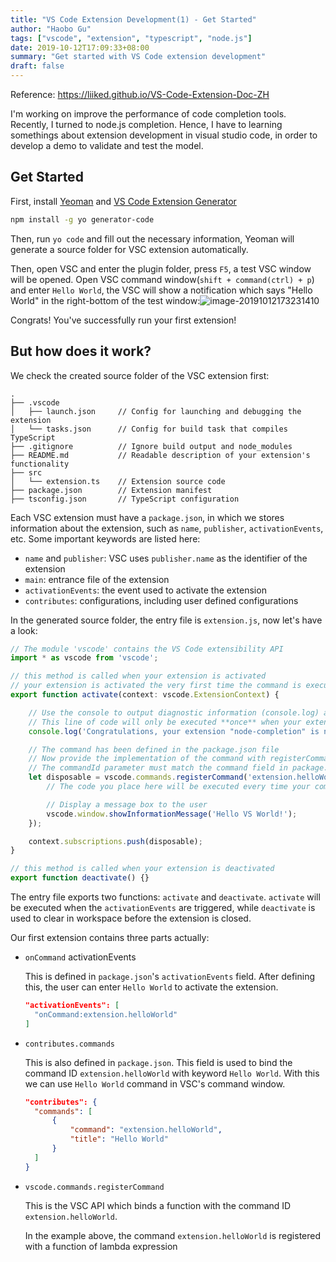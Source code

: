 ```yaml
---
title: "VS Code Extension Development(1) - Get Started"
author: "Haobo Gu"
tags: ["vscode", "extension", "typescript", "node.js"]
date: 2019-10-12T17:09:33+08:00
summary: "Get started with VS Code extension development"
draft: false
---
```


Reference: https://liiked.github.io/VS-Code-Extension-Doc-ZH

I'm working on improve the performance of code completion tools. Recently, I turned to node.js completion. Hence, I have to learning somethings about extension development in visual studio code, in order to develop a demo to validate and test the model.

## Get Started

First, install [Yeoman](https://yeoman.io/) and [VS Code Extension Generator](https://www.npmjs.com/package/generator-code)

```bash
npm install -g yo generator-code
```

Then, run `yo code` and fill out the necessary information, Yeoman will generate a source folder for VSC extension automatically.

Then, open VSC and enter the plugin folder, press `F5`, a test VSC window will be opened. Open VSC command window(`shift + command(ctrl) + p`) and enter `Hello World`, the VSC will show a notification which says "Hello World" in the right-bottom of the test window:![image-20191012173231410](http://haobo-markdown.oss-cn-zhangjiakou.aliyuncs.com/markdown/2019-10-12-093231.png)

Congrats! You've successfully run your first extension!

## But how does it work?

We check the created source folder of the VSC extension first:

```
.
├── .vscode
│   ├── launch.json     // Config for launching and debugging the extension
│   └── tasks.json      // Config for build task that compiles TypeScript
├── .gitignore          // Ignore build output and node_modules
├── README.md           // Readable description of your extension's functionality
├── src
│   └── extension.ts    // Extension source code
├── package.json        // Extension manifest
├── tsconfig.json       // TypeScript configuration
```

Each VSC extension must have a `package.json`, in which we stores information about the extension, such as `name`, `publisher`, `activationEvents`, etc. Some important keywords are listed here:

- `name` and `publisher`: VSC uses `publisher.name` as the identifier of the extension
- `main`: entrance file of the extension
- `activationEvents`: the event used to activate the extension
- `contributes`: configurations, including user defined configurations

In the generated source folder, the entry file is `extension.js`, now let's have a look: 

```typescript
// The module 'vscode' contains the VS Code extensibility API
import * as vscode from 'vscode';

// this method is called when your extension is activated
// your extension is activated the very first time the command is executed
export function activate(context: vscode.ExtensionContext) {

	// Use the console to output diagnostic information (console.log) and errors (console.error)
	// This line of code will only be executed **once** when your extension is activated
	console.log('Congratulations, your extension "node-completion" is now active!');

	// The command has been defined in the package.json file
	// Now provide the implementation of the command with registerCommand
	// The commandId parameter must match the command field in package.json
	let disposable = vscode.commands.registerCommand('extension.helloWorld', () => {
		// The code you place here will be executed every time your command is executed

		// Display a message box to the user
		vscode.window.showInformationMessage('Hello VS World!');
	});

	context.subscriptions.push(disposable);
}

// this method is called when your extension is deactivated
export function deactivate() {}
```

The entry file exports two functions: `activate` and `deactivate`. `activate` will be executed when the `activationEvents` are triggered, while `deactivate` is used to clear in workspace before the extension is closed. 

Our first extension contains three parts actually:

- `onCommand` activationEvents

  This is defined in `package.json`'s `activationEvents` field. After defining this, the user can enter `Hello World` to activate the extension.

  ```json
  "activationEvents": [
  	"onCommand:extension.helloWorld"
  ]
  ```

- `contributes.commands`

  This is also defined in `package.json`. This field is used to bind the command ID `extension.helloWorld` with keyword `Hello World`. With this we can use `Hello World` command in VSC's command window.

  ```json
  "contributes": {
  	"commands": [
  		{
  			"command": "extension.helloWorld",
  			"title": "Hello World"
  		}
  	]
  }
  ```

- `vscode.commands.registerCommand`

  This is the VSC API which binds a function with the command ID `extension.helloWorld`. 
  
  In the example above, the command `extension.helloWorld` is registered with a function of lambda expression 

